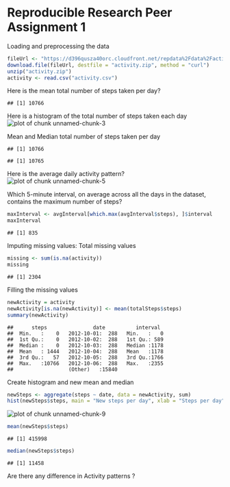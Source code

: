Reproducible Research Peer Assignment 1
========================================================
Loading and preprocessing the data



```r
fileUrl <- "https://d396qusza40orc.cloudfront.net/repdata%2Fdata%2Factivity.zip"
download.file(fileUrl, destfile = "activity.zip", method = "curl")
unzip("activity.zip")
activity <- read.csv("activity.csv")
```


Here is the mean total number of steps taken per day?


```
## [1] 10766
```


Here is a histogram of the total number of steps taken each day
![plot of chunk unnamed-chunk-3](figure/unnamed-chunk-3.png) 

Mean and Median total number of steps taken per day



```
## [1] 10766
```

```
## [1] 10765
```


Here is the average daily activity pattern?
![plot of chunk unnamed-chunk-5](figure/unnamed-chunk-5.png) 

Which 5-minute interval, on average across all the days in the dataset, contains the maximum number of steps?

```r
maxInterval <- avgInterval[which.max(avgInterval$steps), ]$interval
maxInterval
```

```
## [1] 835
```

Imputing missing values:
Total missing values

```r
missing <- sum(is.na(activity))
missing
```

```
## [1] 2304
```

Filling the missing values

```r
newActivity = activity
newActivity[is.na(newActivity)] <- mean(totalSteps$steps)
summary(newActivity)
```

```
##      steps               date          interval   
##  Min.   :    0   2012-10-01:  288   Min.   :   0  
##  1st Qu.:    0   2012-10-02:  288   1st Qu.: 589  
##  Median :    0   2012-10-03:  288   Median :1178  
##  Mean   : 1444   2012-10-04:  288   Mean   :1178  
##  3rd Qu.:   57   2012-10-05:  288   3rd Qu.:1766  
##  Max.   :10766   2012-10-06:  288   Max.   :2355  
##                  (Other)   :15840
```


Create histogram and new mean and median

```r
newSteps <- aggregate(steps ~ date, data = newActivity, sum)
hist(newSteps$steps, main = "New steps per day", xlab = "Steps per day", col = "blue")
```

![plot of chunk unnamed-chunk-9](figure/unnamed-chunk-9.png) 

```r
mean(newSteps$steps)
```

```
## [1] 415998
```

```r
median(newSteps$steps)
```

```
## [1] 11458
```

Are there any difference in Activity patterns ? 


